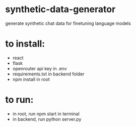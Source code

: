 # synthetic-data-generator
generate synthetic chat data for finetuning language models

# to install:

- react
- flask
- openrouter api key in .env
- requirements.txt in backend folder
- npm install in root

# to run:

- in root, run npm start in terminal
- in backend, run python server.py
